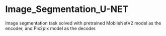 # Image_Segmentation_U-NET
Image segmentation task solved with pretrained MobileNetV2 model as the encoder, and  Pix2pix model as the decoder.
